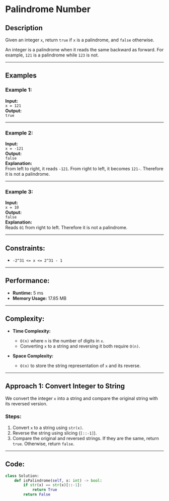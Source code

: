 # Palindrome Number

## Description
Given an integer `x`, return `true` if `x` is a palindrome, and `false` otherwise.

An integer is a palindrome when it reads the same backward as forward. For example, `121` is a palindrome while `123` is not.

---

## Examples

### Example 1:
**Input:**  
`x = 121`  
**Output:**  
`true`  

---

### Example 2:
**Input:**  
`x = -121`  
**Output:**  
`false`  
**Explanation:**  
From left to right, it reads `-121`. From right to left, it becomes `121-`. Therefore it is not a palindrome.

---

### Example 3:
**Input:**  
`x = 10`  
**Output:**  
`false`  
**Explanation:**  
Reads `01` from right to left. Therefore it is not a palindrome.

---

## Constraints:
- `-2^31 <= x <= 2^31 - 1`

---

## Performance:
- **Runtime:** 5 ms  
- **Memory Usage:** 17.85 MB  

---

## Complexity:
- **Time Complexity:**  
   - `O(n)` where `n` is the number of digits in `x`.  
   - Converting `x` to a string and reversing it both require `O(n)`.  

- **Space Complexity:**  
   - `O(n)` to store the string representation of `x` and its reverse.

---

## Approach 1: Convert Integer to String
We convert the integer `x` into a string and compare the original string with its reversed version.

### Steps:
1. Convert `x` to a string using `str(x)`.
2. Reverse the string using slicing (`[::-1]`).
3. Compare the original and reversed strings. If they are the same, return `true`. Otherwise, return `false`.

---

## Code:
```python
class Solution:
    def isPalindrome(self, x: int) -> bool:
        if str(x) == str(x)[::-1]:
            return True
        return False
